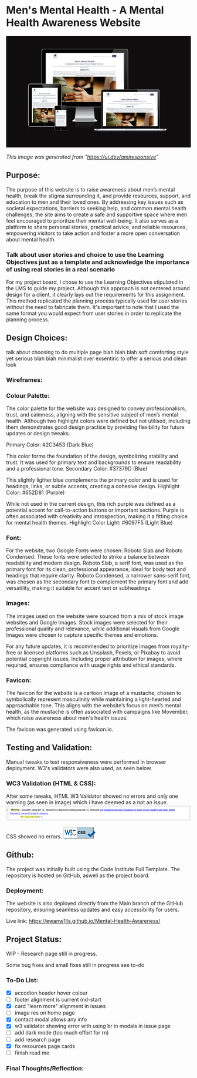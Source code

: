 # Men's Mental Health - A Mental Health Awareness Website 


![Responsiveness scr](assets/images/responsivenss.png)

*This image was generated from "https://ui.dev/amiresponsive"*

## Purpose:

The purpose of this website is to raise awareness about men’s mental health, break the stigma surrounding it, and provide resources, support, and education to men and their loved ones. By addressing key issues such as societal expectations, barriers to seeking help, and common mental health challenges, the site aims to create a safe and supportive space where men feel encouraged to prioritize their mental well-being. It also serves as a platform to share personal stories, practical advice, and reliable resources, empowering visitors to take action and foster a more open conversation about mental health.

### Talk about user stories and choice to use the Learning Objectives just as a template and acknowledge the importance of using real stories in a real scenario

For my project board, I chose to use the Learning Objectives stipulated in the LMS to guide my project. Although this approach is not centered around design for a client, it clearly lays out the requirements for this assignment. This method replicated the planning process typically used for user stories without the need to fabricate them. It's important to note that I used the same format you would expect from user stories in order to replicate the planning process.

## Design Choices:

talk about choosing to do multiple page blah blah blah
soft comforting style yet serious blah blah
minimalist over exsentiric to offer a serious and clean look

### Wireframes:

### Colour Palette:

The color palette for the website was designed to convey professionalism, trust, and calmness, aligning with the sensitive subject of men’s mental health. Although two highlight colors were defined but not utilised, including them demonstrates good design practice by providing flexibility for future updates or design tweaks.

Primary Color: #2C3453 (Dark Blue)

This color forms the foundation of the design, symbolizing stability and trust. It was used for primary text and backgrounds to ensure readability and a professional tone.
Secondary Color: #37379D (Blue)

This slightly lighter blue complements the primary color and is used for headings, links, or subtle accents, creating a cohesive design.
Highlight Color: #652D81 (Purple)

While not used in the current design, this rich purple was defined as a potential accent for call-to-action buttons or important sections. Purple is often associated with creativity and introspection, making it a fitting choice for mental health themes.
Highlight Color Light: #6097F5 (Light Blue)

### Font:

For the website, two Google Fonts were chosen: Roboto Slab and Roboto Condensed. These fonts were selected to strike a balance between readability and modern design. Roboto Slab, a serif font, was used as the primary font for its clean, professional appearance, ideal for body text and headings that require clarity. Roboto Condensed, a narrower sans-serif font, was chosen as the secondary font to complement the primary font and add versatility, making it suitable for accent text or subheadings.

### Images:

The images used on the website were sourced from a mix of stock image websites and Google Images. Stock images were selected for their professional quality and relevance, while additional visuals from Google Images were chosen to capture specific themes and emotions. 

For any future updates, it is recommended to prioritize images from royalty-free or licensed platforms such as Unsplash, Pexels, or Pixabay to avoid potential copyright issues. Including proper attribution for images, where required, ensures compliance with usage rights and ethical standards.

### Favicon:

The favicon for the website is a cartoon image of a mustache, chosen to symbolically represent masculinity while maintaining a light-hearted and approachable tone. This aligns with the website’s focus on men’s mental health, as the mustache is often associated with campaigns like Movember, which raise awareness about men's health issues.

The favicon was generated using favicon.io.

## Testing and Validation:

Manual tweaks to test responsiveness were performed in browser deployment. W3's validators were also used, as seen below.

### WC3 Validation (HTML & CSS):

 After some tweaks, HTML W3 Validator showed no errors and only one warning (as seen in image) which i have deemed as a not an issue. 
 ![w3 validator](assets/images/image.png)

 CSS showed no errors.
 ![CSS VALID](assets/images/CSS-valid.png)  

## Github:

The project was initially built using the Code Institute Full Template. The repository is hosted on GitHub, aswell as the project board.

### Deployment:
 
 The website is also deployed directly from the Main branch of the GitHub repository, ensuring seamless updates and easy accessibility for users.

 Live link: https://ewanw1lls.github.io/Mental-Health-Awareness/

## Project Status:

WIP - Research page still in progress.

Some bug fixes and small fixes still in progress see to-do

### To-Do List:

- [x] accodion header hover colour
- [ ] footer alignment is current md-start
- [x] card "learn more" alignment in issues
- [ ] image res on home page
- [x] contact modal allows any info
- [x] w3 validator showing error with using br in modals in issue page
- [ ] add dark mode (too much effort for rn)
- [ ] add research page
- [x] fix resources page cards
- [ ] finish read me

### Final Thoughts/Reflection: